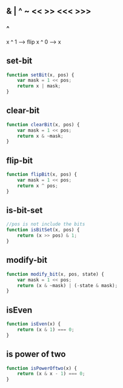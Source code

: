 
## & | ^ ~ << >> <<< >>>

### ^
x ^ 1 --> flip
x ^ 0 --> x

## set-bit
```javascript
function setBit(x, pos) {
    var mask = 1 << pos;
    return x | mask;
}
```

## clear-bit
```javascript
function clearBit(x, pos) {
    var mask = 1 << pos;
    return x & ~mask;
}
```

## flip-bit
```javascript
function flipBit(x, pos) {
    var mask = 1 << pos;
    return x ^ pos;
}
```

## is-bit-set 
```javascript
//pos is not include the bits
function isBitSet(x, pos) {
    return (x >> pos) & 1;
}
```

## modify-bit
```javascript
function modify_bit(x, pos, state) {
    var mask = 1 << pos;
    return (x & ~mask) | (-state & mask);
}
```

## isEven
```javascript
function isEven(x) {
    return (x & 1) === 0;
}
```

## is power of two
```javascript
function isPowerOftwo(x) {
    return (x & x - 1) === 0;
}
```


